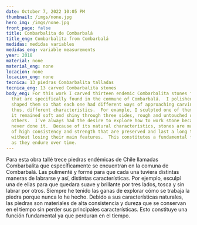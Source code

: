 ```yaml
---
date: October 7, 2022 10:05 PM
thumbnail: /imgs/none.jpg
hero_img: /imgs/none.jpg
front_page: false
title: Combarbalita de Combarbalá
title_eng: Combarbalita from Combarbalá
medidas: medidas variables
medidas_eng: variable measurements
year: 2018
material: none
material_eng: none
locacion: none
locacion_eng: none
tecnica: 13 piedras Combarbalita talladas
tecnica_eng: 13 carved Combarbalita stones
body_eng: For this work I carved thirteen endemic Combarbalita stones from Chile
  that are specifically found in the commune of Combarbalá.  I polished and
  shaped them so that each one had different ways of approaching carving and
  thus, different characteristics.  For example, I sculpted one of them so that
  it remained soft and shiny through three sides, rough and untouched on
  others.  I’ve always had the desire to explore how to work stone because I’ve
  never done it.  Because of its natural characteristics, stones are materials
  of high consistency and strength that are preserved and last a long time
  without losing their main features.  This constitutes a fundamental function
  as they endure over time.
---
```

Para esta obra tallé trece piedras endémicas de Chile llamadas Combarbalita que específicamente se encuentran en la comuna de Combarbalá.  Las pulimenté y formé para que cada una tuviera distintas maneras de labrarse y así, distintas características.  Por ejemplo, esculpí una de ellas para que quedara suave y brillante por tres lados, tosca y sin labrar por otros.  Siempre he tenido las ganas de explorar cómo se trabaja la piedra porque nunca lo he hecho. Debido a sus características naturales, las piedras son materiales de alta consistencia y dureza que se conservan en el tiempo sin perder sus principales características.  Esto constituye una función fundamental ya que perduran en el tiempo.  
